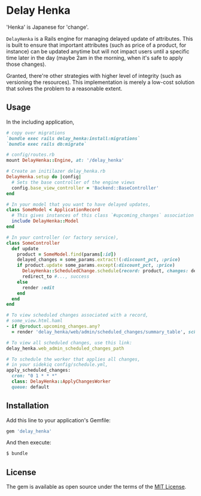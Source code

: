 # Delay Henka

'Henka' is Japanese for 'change'.

`DelayHenka` is a Rails engine for managing delayed update of attributes. This is built to ensure that important attributes (such as price of a product, for instance) can be updated anytime but will not impact users until a specific time later in the day (maybe 2am in the morning, when it's safe to apply those changes).

Granted, there're other strategies with higher level of integrity (such as versioning the resources). This implementation is merely a low-cost solution that solves the problem to a reasonable extent.

## Usage

In the including application,
```ruby
# copy over migrations
`bundle exec rails delay_henka:install:migrations`
`bundle exec rails db:migrate`

# config/routes.rb
mount DelayHenka::Engine, at: '/delay_henka'

# Create an initilazer delay_henka.rb
DelayHenka.setup do |config|
  # Sets the base controller of the engine views
  config.base_view_controller = 'Backend::BaseController'
end

# In your model that you want to have delayed updates,
class SomeModel < ApplicationRecord
  # This gives instances of this class `#upcoming_changes` association with staged ScheduledChange
  include DelayHenka::Model
end

# In your controller (or factory service),
class SomeController
  def update
    product = SomeModel.find(params[:id])
    delayed_changes = some_params.extract!(:discount_pct, :price)
    if product.update some_params.except(:discount_pct, :price)
      DelayHenka::ScheduledChange.schedule(record: product, changes: delayed_changes, by_id: current_user.id)
      redirect_to #..., success
    else
      render :edit
    end
  end
end

# To view scheduled changes associated with a record,
# some_view.html.haml
- if @product.upcoming_changes.any?
  = render 'delay_henka/web/admin/scheduled_changes/summary_table', scheduled_changes: @product.upcoming_changes

# To view all scheduled changes, use this link:
delay_henka.web_admin_scheduled_changes_path

# To schedule the worker that applies all changes,
# in your sidekiq config/schedule.yml,
apply_scheduled_changes:
  cron: "0 1 * * *"
  class: DelayHenka::ApplyChangesWorker
  queue: default
```

## Installation
Add this line to your application's Gemfile:

```ruby
gem 'delay_henka'
```

And then execute:
```bash
$ bundle
```

## License
The gem is available as open source under the terms of the [MIT License](https://opensource.org/licenses/MIT).
